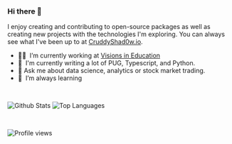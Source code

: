 ### Hi there 👋

<!--
**CruddyShad0w/CruddyShad0w** is a ✨ _special_ ✨ repository because its `README.md` (this file) appears on your GitHub profile.

Here are some ideas to get you started:

- 🔭 I’m currently working on ...
- 🌱 I’m currently learning ...
- 👯 I’m looking to collaborate on ...
- 🤔 I’m looking for help with ...
- 💬 Ask me about ...
- 📫 How to reach me: ...
- 😄 Pronouns: ...
- ⚡ Fun fact: ...
-->

I enjoy creating and contributing to open-source packages as well as creating new projects with the technologies I'm exploring. You can always see what I've been up to at [CruddyShad0w.io](https://cruddyshad0w.github.io/Portfolio/).

- 👨‍💻  &nbsp;I’m currently working at [Visions in Education](https://github.com/viedu)
- :pencil: &nbsp;I'm currently writing a lot of PUG, Typescript, and Python.
- 💬 Ask me about data science, analytics or stock market trading.
- 🌱  &nbsp;I’m always learning

<br />

<!-- ![Profile views](https://gpvc.arturio.dev/CruddyShad0w)
![NPM Stats](https://img.shields.io/endpoint?url=https%3A%2F%2Fraw.githubusercontent.com%CruddyShad0w%2Fgithub-readme-npm-downloads%2Fmaster%2Fstats.json)
[![PyPI download total](https://img.shields.io/pypi/dm/yt2mp3.svg?color=green&label=pypi)](https://pypi.python.org/pypi/yt2mp3/) -->

<p align="left">
  <img align="top" src="https://github-readme-stats.vercel.app/api?username=CruddyShad0w&show_icons=true&hide_title=false&theme=tokyonight&include_all_commits=true&count_private=true&hide=[%22contribs%22]" alt="Github Stats" />
  <img align="top" src="https://github-readme-stats.vercel.app/api/top-langs/?username=CruddyShad0w&theme=tokyonight&langs_count=9b&hide=css&layout=compact" alt="Top Languages" />
</p>

<br />

<p align="left">
  <img src="https://gpvc.arturio.dev/CruddyShad0w" alt="Profile views" />
</p>

<br />

